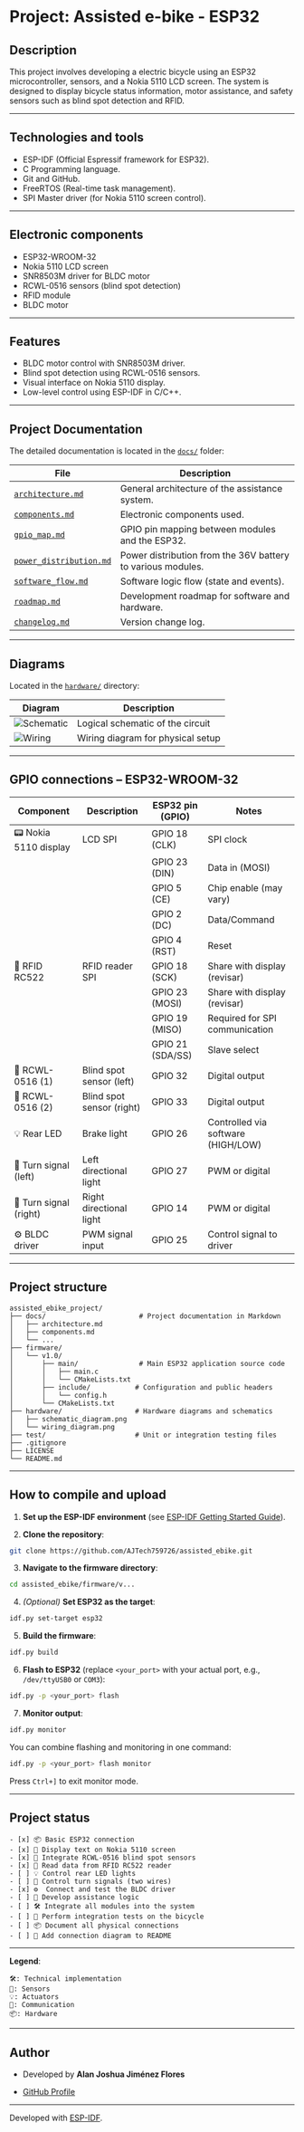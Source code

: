 # Project: Assisted e-bike - ESP32

## Description

This project involves developing a electric bicycle using an ESP32 microcontroller, sensors, and a Nokia 5110 LCD screen.
The system is designed to display bicycle status information, motor assistance, and safety sensors such as blind spot detection and RFID.

---

## Technologies and tools

- ESP-IDF (Official Espressif framework for ESP32).
- C Programming language.
- Git and GitHub.
- FreeRTOS (Real-time task management).
- SPI Master driver (for Nokia 5110 screen control).

---

## Electronic components

- ESP32-WROOM-32
- Nokia 5110 LCD screen
- SNR8503M driver for BLDC motor
- RCWL-0516 sensors (blind spot detection)
- RFID module
- BLDC motor

---

## Features

- BLDC motor control with SNR8503M driver.
- Blind spot detection using RCWL-0516 sensors.
- Visual interface on Nokia 5110 display.
- Low-level control using ESP-IDF in C/C++.

---

## Project Documentation  

The detailed documentation is located in the [`docs/`](./docs/) folder:  

| File                      | Description |
|---------------------------|-------------|
| [`architecture.md`](./docs/architecture.md)        | General architecture of the assistance system. |
| [`components.md`](./docs/components.md)            | Electronic components used. |
| [`gpio_map.md`](./docs/gpio_map.md)                | GPIO pin mapping between modules and the ESP32. |
| [`power_distribution.md`](./docs/power_distribution.md) | Power distribution from the 36V battery to various modules. |
| [`software_flow.md`](./docs/software_flow.md)      | Software logic flow (state and events). |
| [`roadmap.md`](./docs/roadmap.md)                  | Development roadmap for software and hardware. |
| [`changelog.md`](./docs/changelog.md)              | Version change log. |

---

## Diagrams

Located in the [`hardware/`](./hardware/) directory:

| Diagram                                 | Description                        |
|-----------------------------------------|------------------------------------|
| ![Schematic](./hardware/schematic_diagram.png) | Logical schematic of the circuit   |
| ![Wiring](./hardware/wiring_diagram.png)       | Wiring diagram for physical setup  |

---

## GPIO connections – ESP32-WROOM-32

| Component              | Description                        | ESP32 pin (GPIO) | Notes                                  |
|------------------------|------------------------------------|------------------|----------------------------------------|
| 📟 Nokia 5110 display  | LCD SPI                            | GPIO 18 (CLK)    | SPI clock                              |
|                        |                                    | GPIO 23 (DIN)    | Data in (MOSI)                         |
|                        |                                    | GPIO 5 (CE)      | Chip enable (may vary)                 |
|                        |                                    | GPIO 2 (DC)      | Data/Command                           |
|                        |                                    | GPIO 4 (RST)     | Reset                                  |
| 🧿 RFID RC522          | RFID reader SPI                    | GPIO 18 (SCK)    | Share with display (revisar)           |
|                        |                                    | GPIO 23 (MOSI)   | Share with display (revisar)           |
|                        |                                    | GPIO 19 (MISO)   | Required for SPI communication         |
|                        |                                    | GPIO 21 (SDA/SS) | Slave select                           |
| 📡 RCWL-0516 (1)       | Blind spot sensor (left)           | GPIO 32          | Digital output                         |
| 📡 RCWL-0516 (2)       | Blind spot sensor (right)          | GPIO 33          | Digital output                         |
| 💡 Rear LED            | Brake light                        | GPIO 26          | Controlled via software (HIGH/LOW)     |
| 🔁 Turn signal (left)  | Left directional light             | GPIO 27          | PWM or digital                         |
| 🔁 Turn signal (right) | Right directional light            | GPIO 14          | PWM or digital                         |
| ⚙️  BLDC driver         | PWM signal input                   | GPIO 25          | Control signal to driver               |

---

## Project structure

```text
assisted_ebike_project/
├── docs/                       # Project documentation in Markdown
│   ├── architecture.md
│   ├── components.md
│   └── ...
├── firmware/
│   └── v1.0/
│       ├── main/               # Main ESP32 application source code
│       │   ├── main.c
│       │   └── CMakeLists.txt
│       ├── include/           # Configuration and public headers
│       │   └── config.h
│       └── CMakeLists.txt
├── hardware/                  # Hardware diagrams and schematics
│   ├── schematic_diagram.png
│   └── wiring_diagram.png
├── test/                      # Unit or integration testing files
├── .gitignore
├── LICENSE
└── README.md
```

---

## How to compile and upload

1. **Set up the ESP-IDF environment** (see [ESP-IDF Getting Started Guide](https://docs.espressif.com/projects/esp-idf/en/latest/)).

2. **Clone the repository**:

```bash
git clone https://github.com/AJTech759726/assisted_ebike.git
```

3. **Navigate to the firmware directory**:

```bash
cd assisted_ebike/firmware/v...
```

4. *(Optional)* **Set ESP32 as the target**:

```bash
idf.py set-target esp32
```

5. **Build the firmware**:

```bash
idf.py build
```

6. **Flash to ESP32** (replace ```<your_port>``` with your actual port, e.g., ```/dev/ttyUSB0``` or ```COM3```):

```bash
idf.py -p <your_port> flash
```

7. **Monitor output**:

```bash
idf.py monitor
```

You can combine flashing and monitoring in one command:

```bash
idf.py -p <your_port> flash monitor
```

Press ```Ctrl+]``` to exit monitor mode.

---

## Project status

```
- [x] 📦 Basic ESP32 connection
- [x] 📘 Display text on Nokia 5110 screen
- [x] 📐 Integrate RCWL-0516 blind spot sensors
- [x] 📐 Read data from RFID RC522 reader
- [ ] 💡 Control rear LED lights
- [ ] 🔁 Control turn signals (two wires)
- [x] ⚙️  Connect and test the BLDC driver
- [ ] 🧠 Develop assistance logic
- [ ] 🛠️ Integrate all modules into the system
- [ ] 🧪 Perform integration tests on the bicycle
- [ ] 📦 Document all physical connections
- [ ] 📝 Add connection diagram to README
```

---

**Legend**:

```
🛠️: Technical implementation
📐: Sensors
💡: Actuators
📘: Communication
📦: Hardware
```

---

## Author

- Developed by **Alan Joshua Jiménez Flores**

- [GitHub Profile](https://github.com/AJTech759726/)

---

Developed with [ESP-IDF](https://docs.espressif.com/projects/esp-idf/en/latest/).
